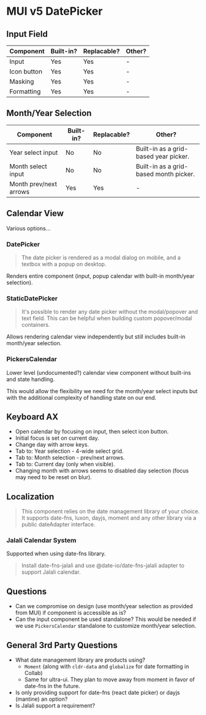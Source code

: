 # MUI v5 DatePicker

## Input Field

| Component   | Built-in? | Replacable? | Other? |
| ----------- | --------- | ----------- | ------ |
| Input       | Yes       | Yes         | -      |
| Icon button | Yes       | Yes         | -      |
| Masking     | Yes       | Yes         | -      |
| Formatting  | Yes       | Yes         | -      |

## Month/Year Selection

| Component              | Built-in? | Replacable? | Other?                                 |
| ---------------------- | --------- | ----------- | -------------------------------------- |
| Year select input      | No        | No          | Built-in as a grid-based year picker.  |
| Month select input     | No        | No          | Built-in as a grid-based month picker. |
| Month prev/next arrows | Yes       | Yes         | -                                      |

## Calendar View

Various options...

### DatePicker

> The date picker is rendered as a modal dialog on mobile, and a textbox with a popup on desktop.

Renders entire component (input, popup calendar with built-in month/year selection).

### StaticDatePicker

> It's possible to render any date picker without the modal/popover and text field.
> This can be helpful when building custom popover/modal containers.

Allows rendering calendar view independently but still includes built-in month/year selection.

### PickersCalendar

Lower level (undocumented?) calendar view component without built-ins and state handling.

This would allow the flexibility we need for the month/year select inputs but with the additional complexity of handling state on our end.

## Keyboard AX

- Open calendar by focusing on input, then select icon button.
- Initial focus is set on current day.
- Change day with arrow keys.
- Tab to: Year selection - 4-wide select grid.
- Tab to: Month selection - prev/next arrows.
- Tab to: Current day (only when visible).
- Changing month with arrows seems to disabled day selection (focus may need to be reset on blur).

## Localization

> This component relies on the date management library of your choice. It supports date-fns, luxon, dayjs, moment and any other library via a public dateAdapter interface.

### Jalali Calendar System

Supported when using date-fns library.

> Install date-fns-jalali and use @date-io/date-fns-jalali adapter to support Jalali calendar.

## Questions

- Can we compromise on design (use month/year selection as provided from MUI) if component is accessible as is?
- Can the input component be used standalone? This would be needed if we use `PickersCalendar` standalone to customize month/year selection.

## General 3rd Party Questions

- What date management library are products using?
  - `Moment` (along with `cldr-data` and `globalize` for date formatting in Collab)
  - Same for ultra-ui. They plan to move away from moment in favor of date-fns in the future.
- Is only providing support for date-fns (react date picker) or dayjs (mantine) an option?
- Is Jalali support a requirement?
